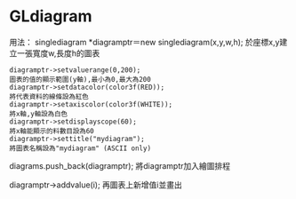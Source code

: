 # GLdiagram
用法：
singlediagram *diagramptr＝new singlediagram(x,y,w,h);
於座標x,y建立一張寬度w,長度h的圖表

	diagramptr->setvaluerange(0,200);
	圖表的值的顯示範圍(y軸),最小為0,最大為200
	diagramptr->setdatacolor(color3f(RED));
	將代表資料的線條設為紅色
	diagramptr->setaxiscolor(color3f(WHITE));
	將x軸,y軸設為白色
	diagramptr->setdisplayscope(60);
	將x軸能顯示的料數目設為60
	diagramptr->settitle("mydiagram");
	將圖表名稱設為"mydiagram" (ASCII only)
	
diagrams.push_back(diagramptr);
將diagramptr加入繪圖排程

diagramptr->addvalue(i);
再圖表上新增值i並畫出

